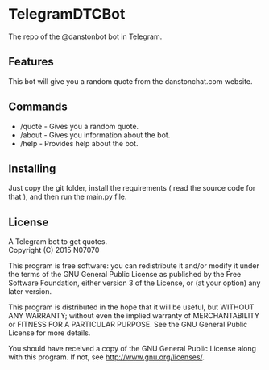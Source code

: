 # TelegramDTCBot

The repo of the @danstonbot bot in Telegram.

## Features

This bot will give you a random quote from the danstonchat.com website.

## Commands

* /quote - Gives you a random quote.
* /about - Gives you information about the bot.
* /help - Provides help about the bot.

## Installing

Just copy the git folder, install the requirements ( read the source code for that ), and then run the main.py file.

## License

A Telegram bot to get quotes.  
Copyright (C) 2015 N07070  

This program is free software: you can redistribute it and/or modify
it under the terms of the GNU General Public License as published by
the Free Software Foundation, either version 3 of the License, or
(at your option) any later version.

This program is distributed in the hope that it will be useful,
but WITHOUT ANY WARRANTY; without even the implied warranty of
MERCHANTABILITY or FITNESS FOR A PARTICULAR PURPOSE.  See the
GNU General Public License for more details.

You should have received a copy of the GNU General Public License
along with this program.  If not, see <http://www.gnu.org/licenses/>.
